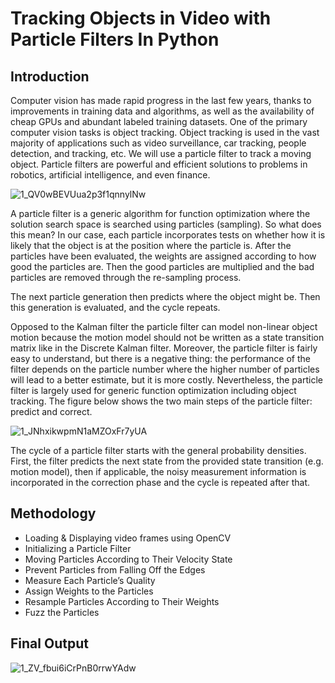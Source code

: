 # Tracking Objects in Video with Particle Filters In Python

## Introduction 

Computer vision has made rapid progress in the last few years, thanks to improvements in training data and algorithms, as well as the availability of cheap GPUs and abundant labeled training datasets. One of the primary computer vision tasks is object tracking. Object tracking is used in the vast majority of applications such as video surveillance, car tracking, people detection, and tracking, etc. We will use a particle filter to track a moving object. Particle filters are powerful and efficient solutions to problems in robotics, artificial intelligence, and even finance.

![1_QV0wBEVUua2p3f1qnnylNw](https://user-images.githubusercontent.com/72076328/204287563-c7a54fd5-dfc6-4fcc-88b4-1b45f2eb7115.gif)

A particle filter is a generic algorithm for function optimization where the solution search space is searched using particles (sampling). So what does this mean? In our case, each particle incorporates tests on whether how it is likely that the object is at the position where the particle is. After the particles have been evaluated, the weights are assigned according to how good the particles are. Then the good particles are multiplied and the bad particles are removed through the re-sampling process.

The next particle generation then predicts where the object might be. Then this generation is evaluated, and the cycle repeats.

Opposed to the Kalman filter the particle filter can model non-linear object motion because the motion model should not be written as a state transition matrix like in the Discrete Kalman filter. Moreover, the particle filter is fairly easy to understand, but there is a negative thing: the performance of the filter depends on the particle number where the higher number of particles will lead to a better estimate, but it is more costly. Nevertheless, the particle filter is largely used for generic function optimization including object tracking. The figure below shows the two main steps of the particle filter: predict and correct.

![1_JNhxikwpmN1aMZOxFr7yUA](https://user-images.githubusercontent.com/72076328/204287766-43f94dde-0fe7-4722-8563-84c065246db5.png)

The cycle of a particle filter starts with the general probability densities. First, the filter predicts the next state from the provided state transition (e.g. motion model), then if applicable, the noisy measurement information is incorporated in the correction phase and the cycle is repeated after that.

## Methodology

* Loading & Displaying video frames using OpenCV
* Initializing a Particle Filter
* Moving Particles According to Their Velocity State
* Prevent Particles from Falling Off the Edges
* Measure Each Particle’s Quality
* Assign Weights to the Particles
* Resample Particles According to Their Weights
* Fuzz the Particles

## Final Output


![1_ZV_fbui6iCrPnB0rrwYAdw](https://user-images.githubusercontent.com/72076328/204290021-7296dd16-1b6a-48e1-bb53-3b11f7945828.gif)


